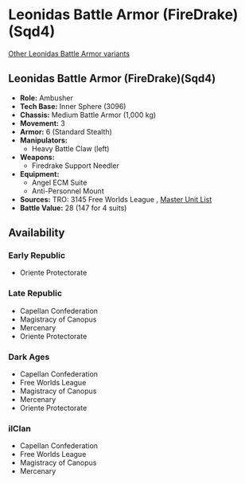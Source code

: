 # Leonidas Battle Armor (FireDrake)(Sqd4) 

[Other Leonidas Battle Armor variants](../leonidas_battle_armor.md) 

## Leonidas Battle Armor (FireDrake)(Sqd4) 

- **Role:** Ambusher 
- **Tech Base:** Inner Sphere (3096) 
- **Chassis:** Medium Battle Armor (1,000 kg) 
- **Movement:** 3 
- **Armor:** 6 (Standard Stealth) 
- **Manipulators:** 
  - Heavy Battle Claw (left) 
- **Weapons:** 
  - Firedrake Support Needler 
- **Equipment:** 
  - Angel ECM Suite 
  - Anti-Personnel Mount 
- **Sources:** TRO: 3145 Free Worlds League , [Master Unit List](http://masterunitlist.info/Unit/Details/6478) 
- **Battle Value:** 28 (147 for 4 suits) 

## Availability 

### Early Republic 

- Oriente Protectorate 

### Late Republic 

- Capellan Confederation 
- Magistracy of Canopus 
- Mercenary 
- Oriente Protectorate 

### Dark Ages 

- Capellan Confederation 
- Free Worlds League 
- Magistracy of Canopus 
- Mercenary 
- Oriente Protectorate 

### ilClan 

- Capellan Confederation 
- Free Worlds League 
- Magistracy of Canopus 
- Mercenary 

